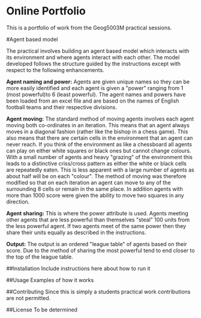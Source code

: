 # Online Portfolio
This is a portfolio of work from the Geog5003M practical sessions.

#Agent based model

The practical involves building an agent based model which interacts with its environment and where agents interact with each other. The model developed follows the structure guided by the instructions except with respect to the following enhancements.

**Agent naming and power:** Agents are given unique names so they can be more easily identified and each agent is given a "power" ranging from 1 (most powerful)to 6 (least powerful). The agent names and powers have been loaded from an excel file and are based on the names of English football teams and their respective divisions. 

**Agent moving:** The standard method of moving agents involves each agent moving both co-ordinates in an iteration. This means that an agent always moves in a diagonal fashion (rather like the bishop in a chess game). This also means that there are certain cells in the environment that an agent can never reach. If you think of the environment as like a chessboard all agents can play on either white squares or black ones but cannot change colours. With a small number of agents and heavy "grazing" of the environment this leads to a distinctive criss/cross pattern as either the white or black cells are repeatedly eaten. This is less apparent with a large number of agents as about half will be on each "colour".
The method of moving was therefore modified so that on each iteration an agent can move to any of the surrounding 8 cells or remain in the same place. 
In addition agents with more than 1000 score were given the ability to move two squares in any direction. 

**Agent sharing:** This is where the power attribute is used. Agents meeting other agents that are less powerful than themselves "steal" 100 units from the less powerful agent. If two agents meet of the same power then they share their units equally as described in the instructions. 

**Output:** The output is an ordered "league table" of agents based on their score. Due to the method of sharing the most powerful tend to end closer to the top of the league table.

##Installation
Include instructions here about how to run it

##Usage
Examples of how it works

##Contributing
Since this is simply a students practical work contributions are not permitted.

##License
To be determined
